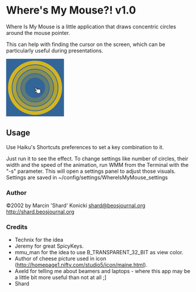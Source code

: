 # Where's My Mouse?! v1.0

Where Is My Mouse is a little application that draws concentric circles around the mouse pointer. 

This can help with finding the cursor on the screen, which can be particularly useful during presentations.

![](WheresMyMouse.png)

## Usage

Use Haiku's Shortcuts preferences to set a key combination to it.

Just run it to see the effect.
To change settings like number of circles, their width and the speed of the animation, run WMM from the Terminal with the "-s" parameter. This will open a settings panel to adjust those visuals.
Settings are saved in ~/config/settings/WhereIsMyMouse_settings

### Author

©2002 by Marcin 'Shard' Konicki
shard@beosjournal.org
http://shard.beosjournal.org

### Credits

- Technix for the idea
- Jeremy for great SpicyKeys.
- mmu_man for the idea to use B_TRANSPARENT_32_BIT as view color.
- Author of cheese picture used in icon (http://homepage1.nifty.com/studio5/icon/maine.html).
- Axeld for telling me about beamers and laptops - where this app may be a little bit more useful than not at all ;]
- Shard
